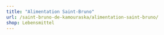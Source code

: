 ```yaml
---
title: "Alimentation Saint-Bruno"
url: /saint-bruno-de-kamouraska/alimentation-saint-bruno/
shop: Lebensmittel
---
```

